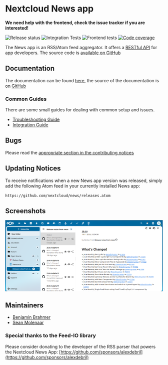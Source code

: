 # Nextcloud News app

**We need help with the frontend, check the issue tracker if you are interested!**

![Release status](https://github.com/nextcloud/news/workflows/Build%20and%20publish%20app%20release/badge.svg) ![Integration Tests](https://github.com/nextcloud/news/workflows/Integration%20Tests/badge.svg) ![Frontend tests](https://github.com/nextcloud/news/workflows/Frontend%20tests/badge.svg) [![Code coverage](https://img.shields.io/codecov/c/github/nextcloud/news.svg?style=flat)](https://codecov.io/gh/nextcloud/news/)

The News app is an RSS/Atom feed aggregator. It offers a [RESTful API](https://nextcloud.github.io/news/developer/#apis) for app developers. The source code is [available on GitHub](https://github.com/nextcloud/news)

## Documentation
The documentation can be found [here](https://nextcloud.github.io/news/), the source of the documentation is on [GitHub](https://github.com/nextcloud/news/blob/master/docs)

### Common Guides

There are some small guides for dealing with common setup and issues.

* [Troubleshooting Guide](docs/troubleshooting.md)
* [Integration Guide](docs/features/integration.md)


## Bugs
Please read the [appropriate section in the contributing notices](https://github.com/nextcloud/news/blob/master/CONTRIBUTING.md#issues)

## Updating Notices
To receive notifications when a new News app version was released, simply add the following Atom feed in your currently installed News app:

    https://github.com/nextcloud/news/releases.atom

## Screenshots
![](https://raw.githubusercontent.com/nextcloud/news/master/screenshots/1.png)

## Maintainers

* [Benjamin Brahmer](https://github.com/Grotax)
* [Sean Molenaar](https://github.com/SMillerDev)

### Special thanks to the Feed-IO library
Please consider donating to the developer of the RSS parser that powers the Nextcloud News App: [https://github.com/sponsors/alexdebril](https://github.com/sponsors/alexdebril)
